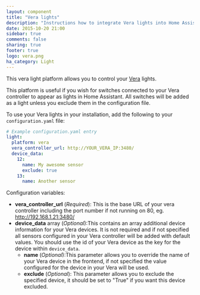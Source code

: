 ```yaml
---
layout: component
title: "Vera lights"
description: "Instructions how to integrate Vera lights into Home Assistant."
date: 2015-10-20 21:00
sidebar: true
comments: false
sharing: true
footer: true
logo: vera.png
ha_category: Light
---
```



This vera light platform allows you to control your [Vera](http://getvera.com/) lights.

This platform is useful if you wish for switches connected to your Vera controller to appear as lights in Home Assistant. All switches will be added as a light unless you exclude them in the configuration file.

To use your Vera lights in your installation, add the following to your `configuration.yaml` file:

```yaml
# Example configuration.yaml entry
light:
  platform: vera
  vera_controller_url: http://YOUR_VERA_IP:3480/
  device_data:
    12:
      name: My awesome sensor
      exclude: true
    13:
      name: Another sensor
```

Configuration variables:

- **vera_controller_url** (*Required*): This is the base URL of your vera controller including the port number if not running on 80, eg. http://192.168.1.21:3480/
- **device_data** array (*Optional*):This contains an array additional device information for your Vera devices. It is not required and if not specified all sensors configured in your Vera controller will be added with default values. You should use the id of your Vera device as the key for the device within `device_data`.
  - **name** (*Optional*):This parameter allows you to override the name of your Vera device in the frontend, if not specified the value configured for the device in your Vera will be used.
  - **exclude** (*Optional*): This parameter allows you to exclude the specified device, it should be set to "True" if you want this device excluded.
